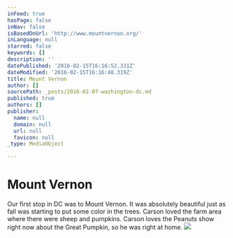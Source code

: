 ```yaml
---
inFeed: true
hasPage: false
inNav: false
isBasedOnUrl: 'http://www.mountvernon.org/'
inLanguage: null
starred: false
keywords: []
description: ''
datePublished: '2016-02-15T16:16:52.331Z'
dateModified: '2016-02-15T16:16:48.319Z'
title: Mount Vernon
author: []
sourcePath: _posts/2016-02-07-washington-dc.md
published: true
authors: []
publisher:
  name: null
  domain: null
  url: null
  favicon: null
_type: MediaObject

---
```

# Mount Vernon

Our first stop in DC was to Mount Vernon.  It was absolutely beautiful just as fall was starting to put some color in the trees.  Carson loved the farm area where there were sheep and pumpkins.  Carson loves the Peanuts show right now about the Great Pumpkin, so he was right at home.
![](https://s3-us-west-2.amazonaws.com/the-grid-img/p/ab51b15f5e6d67738cc0f15ec36fe70f767e5fb1.jpg)